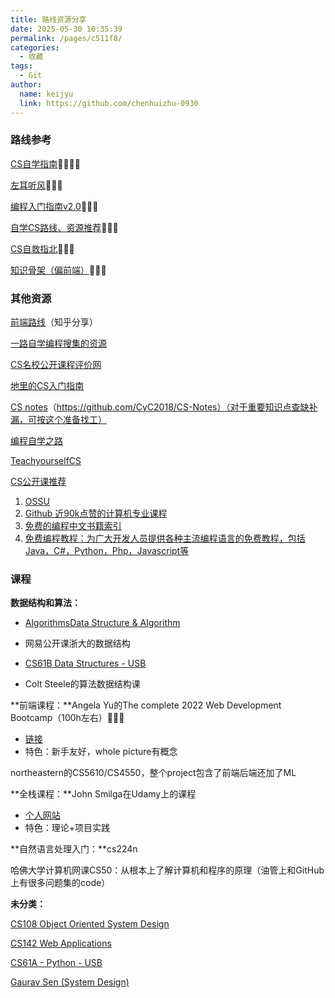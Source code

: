 ```yaml
---
title: 路线资源分享
date: 2025-05-30 10:35:39
permalink: /pages/c511f8/
categories:
  - 收藏
tags:
  - Git
author: 
  name: keijyu
  link: https://github.com/chenhuizhu-0930
---
```

### 路线参考

[CS自学指南](https://csdiy.wiki/CS学习规划/)🌟🌟🌟🌟

[左耳听风](https://warrenluquant.gitbook.io/zuo-er-ting-feng/000-kai-pian-ci-dong-xi-ji-shu-de-ben-zhi-xiang-shou-ke-ji-de-le-qu)🌟🌟🌟

[编程入门指南v2.0](https://zhuanlan.zhihu.com/p/19959253)🌟🌟🌟

[自学CS路线、资源推荐](https://conanhujinming.github.io/post/how_to_learn_cs/)🌟🌟🌟

[CS自救指北](https://survivesjtu.gitbook.io/survivesjtumanual/fu-lu/ben-ke-sheng-zhuan-ye-jie-shao-todo/cs-zi-jiu-zhi-bei)🌟🌟🌟

[知识骨架（偏前端）](https://www.lionad.art/maps/)🌟🌟🌟

### 其他资源

[前端路线](https://www.zhihu.com/question/19834302/answer/107753320)（知乎分享）

[一路自学编程搜集的资源](https://juejin.cn/post/6952385958226427917)

[CS名校公开课程评价网](https://conanhujinming.github.io/comments-for-awesome-courses/index.html)

[地里的CS入门指南](https://www.1point3acres.com/bbs/portal/5)

[CS notes](http://www.cyc2018.xyz/)（https://github.com/CyC2018/CS-Notes）（对于重要知识点查缺补漏，可按这个准备找工）

[编程自学之路](https://www.r2coding.com/#/)

[TeachyourselfCS](https://teachyourselfcs.com/)

[CS公开课推荐](https://www.notion.so/Course-0728f171b1e0415c8c003b1e41a9547c)

1. [OSSU](https://github.com/ossu/computer-science)
2. [Github 近90k点赞的计算机专业课程](https://zhuanlan.zhihu.com/p/113820077)
3. [免费的编程中文书籍索引](https://github.com/justjavac/free-programming-books-zh_CN)
4. [免费编程教程：为广大开发人员提供各种主流编程语言的免费教程，包括Java，C#，Python，Php，Javascript等](https://zditect.com/)

### 课程

**数据结构和算法：**

- [Algorithms](https://www.coursera.org/specializations/algorithms)[Data Structure & Algorithm](https://www.coursera.org/specializations/data-structures-algorithms)

- 网易公开课浙大的数据结构
- [CS61B Data Structures - USB](https://sp18.datastructur.es/)
- Colt Steele的算法数据结构课

**前端课程：**Angela Yu的The complete 2022 Web Development Bootcamp（100h左右）🌟🌟🌟

- [链接](https://www.udemy.com/course/the-complete-web-development-bootcamp/?dt_dapp=1)
- 特色：新手友好，whole picture有概念

northeastern的CS5610/CS4550，整个project包含了前端后端还加了ML

**全栈课程：**John Smilga在Udamy上的课程

- [个人网站](http://markdown.p2hp.com/tools/index.html)
- 特色：理论+项目实践

**自然语言处理入门：**cs224n

哈佛大学计算机网课CS50：从根本上了解计算机和程序的原理（油管上和GitHub上有很多问题集的code）

**未分类：**

[CS108 Object Oriented System Design](https://web.stanford.edu/class/archive/cs/cs108/cs108.1092/)

[CS142 Web Applications](https://web.stanford.edu/class/cs142/index.html)

[CS61A - Python - USB](https://inst.eecs.berkeley.edu/~cs61a/archives.html)

[Gaurav Sen (System Design)](https://www.youtube.com/channel/UCRPMAqdtSgd0Ipeef7iFsKw)